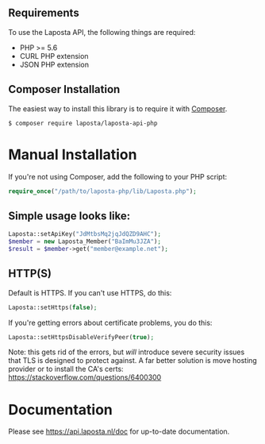 ## Requirements ##
To use the Laposta API, the following things are required:
+ PHP >= 5.6
+ CURL PHP extension
+ JSON PHP extension

## Composer Installation ##

The easiest way to install this library is to require it with [Composer](http://getcomposer.org/doc/00-intro.md).

    $ composer require laposta/laposta-api-php

# Manual Installation

If you're not using Composer, add the following to your PHP script:
```php
require_once("/path/to/laposta-php/lib/Laposta.php");
```

## Simple usage looks like:
```php
Laposta::setApiKey("JdMtbsMq2jqJdQZD9AHC");
$member = new Laposta_Member("BaImMu3JZA");
$result = $member->get("member@example.net");
 ```

## HTTP(S)
Default is HTTPS. If you can't use HTTPS, do this:
```php
Laposta::setHttps(false);
```

If you're getting errors about certificate problems, you do this:
```php
Laposta::setHttpsDisableVerifyPeer(true);
```
Note: this gets rid of the errors, but *will* introduce severe security issues that TLS is designed to protect against. A far better solution is move hosting provider or to install the CA's certs: https://stackoverflow.com/questions/6400300

# Documentation
Please see https://api.laposta.nl/doc for up-to-date documentation.
